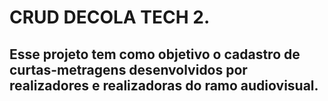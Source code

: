 # CRUD DECOLA TECH 2.

## Esse projeto tem como objetivo o cadastro de curtas-metragens desenvolvidos por realizadores e realizadoras do ramo audiovisual.
